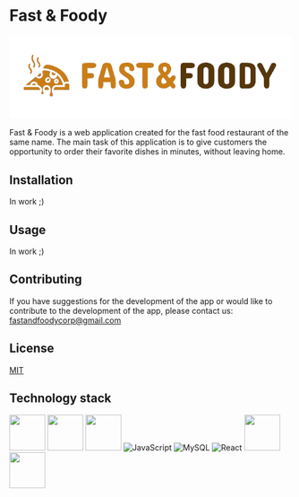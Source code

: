 # Fast & Foody

<img src="https://github.com/ilyushik/fastandfoody/blob/main/%D0%A1%D0%BD%D0%B8%D0%BC%D0%BE%D0%BA_%D1%8D%D0%BA%D1%80%D0%B0%D0%BD%D0%B0_2024-02-19_%D0%B2_12.03.13_PM-removebg-preview.png"/>

Fast & Foody is a web application created for the fast food restaurant of the same name. The main task of this application is to give customers the opportunity to order their favorite dishes in minutes, without leaving home.

## Installation

In work ;)

## Usage

In work ;)

## Contributing

If you have suggestions for the development of the app or would like to contribute to the development of the app, please contact us: [fastandfoodycorp@gmail.com](fastandfoodycorp@gmail.com)

## License

[MIT](https://choosealicense.com/licenses/mit/)

## Technology stack
<div>
  <img height="64" width="64" src="https://cdn.simpleicons.org/Spring/94d31b"/>
  <img height="64" width="64" src="https://cdn.simpleicons.org/HTML5/E34F26"/>
  <img height="64" width="64" src="https://cdn.simpleicons.org/CSS3/1572B6"/>
  <img height="64" width="64" src="https://cdn.simpleicons.org/javascript/F7DF1E" alt="JavaScript" />
  <img height="64" width="64" src="https://cdn.simpleicons.org/mysql/4479A1" alt="MySQL" />
  <img height="64" width="64" src="https://cdn.simpleicons.org/react/61DAFB" alt="React" />
  <img height="64" width="64" src="https://cdn.simpleicons.org/PayPal/003087"/>
  <img height="64" width="64" src="https://cdn.simpleicons.org/GoogleMaps/4285F4"/>
</div>
